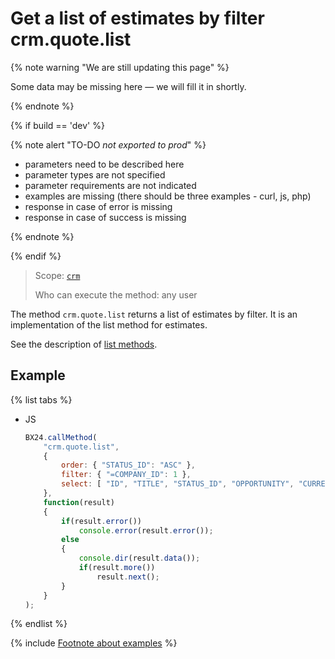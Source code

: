 # Get a list of estimates by filter crm.quote.list

{% note warning "We are still updating this page" %}

Some data may be missing here — we will fill it in shortly.

{% endnote %}

{% if build == 'dev' %}

{% note alert "TO-DO _not exported to prod_" %}

- parameters need to be described here
- parameter types are not specified
- parameter requirements are not indicated
- examples are missing (there should be three examples - curl, js, php)
- response in case of error is missing
- response in case of success is missing

{% endnote %}

{% endif %}

> Scope: [`crm`](../../scopes/permissions.md)
>
> Who can execute the method: any user

The method `crm.quote.list` returns a list of estimates by filter. It is an implementation of the list method for estimates.

See the description of [list methods](../../how-to-call-rest-api/list-methods-pecularities.md).

## Example

{% list tabs %}

- JS

    ```javascript
    BX24.callMethod(
        "crm.quote.list",
        {
            order: { "STATUS_ID": "ASC" },
            filter: { "=COMPANY_ID": 1 },
            select: [ "ID", "TITLE", "STATUS_ID", "OPPORTUNITY", "CURRENCY_ID" ]
        },
        function(result)
        {
            if(result.error())
                console.error(result.error());
            else
            {
                console.dir(result.data());
                if(result.more())
                    result.next();
            }
        }
    );
    ```

{% endlist %}

{% include [Footnote about examples](../../../_includes/examples.md) %}